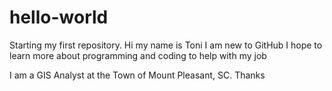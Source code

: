 # hello-world
Starting my first repository.
Hi my name is Toni
I am new to GitHub 
I hope to learn more about programming and coding to help with my job

I am a GIS Analyst at the Town of Mount Pleasant, SC.
Thanks
